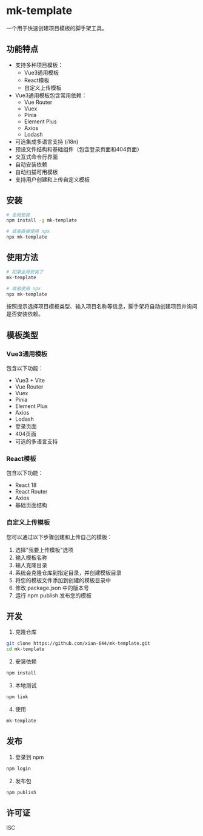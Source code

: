 # mk-template

一个用于快速创建项目模板的脚手架工具。

## 功能特点

- 支持多种项目模板：
  - Vue3通用模板
  - React模板
  - 自定义上传模板
- Vue3通用模板包含常用依赖：
  - Vue Router
  - Vuex
  - Pinia
  - Element Plus
  - Axios
  - Lodash
- 可选集成多语言支持 (i18n)
- 预设文件结构和基础组件（包含登录页面和404页面）
- 交互式命令行界面
- 自动安装依赖
- 自动扫描可用模板
- 支持用户创建和上传自定义模板

## 安装

```bash
# 全局安装
npm install -g mk-template

# 或者直接使用 npx
npx mk-template
```

## 使用方法

```bash
# 如果全局安装了
mk-template

# 或者使用 npx
npx mk-template
```

按照提示选择项目模板类型、输入项目名称等信息，脚手架将自动创建项目并询问是否安装依赖。

## 模板类型

### Vue3通用模板

包含以下功能：
- Vue3 + Vite
- Vue Router
- Vuex
- Pinia
- Element Plus
- Axios
- Lodash
- 登录页面
- 404页面
- 可选的多语言支持

### React模板

包含以下功能：
- React 18
- React Router
- Axios
- 基础页面结构

### 自定义上传模板

您可以通过以下步骤创建和上传自己的模板：

1. 选择"我要上传模板"选项
2. 输入模板名称
3. 输入克隆目录
4. 系统会克隆仓库到指定目录，并创建模板目录
5. 将您的模板文件添加到创建的模板目录中
6. 修改 package.json 中的版本号
7. 运行 npm publish 发布您的模板

## 开发

1. 克隆仓库
```bash
git clone https://github.com/xian-644/mk-template.git
cd mk-template
```

2. 安装依赖
```bash
npm install
```

3. 本地测试
```bash
npm link
```

4. 使用
```bash
mk-template
```

## 发布

1. 登录到 npm
```bash
npm login
```

2. 发布包
```bash
npm publish
```

## 许可证

ISC